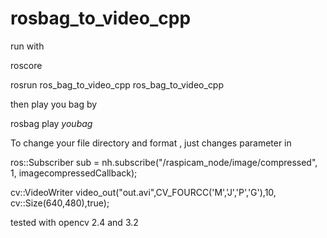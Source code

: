# rosbag_to_video_cpp

run with 

  roscore

  rosrun ros_bag_to_video_cpp ros_bag_to_video_cpp

then play you bag by

  rosbag play $youbag$


To change your file directory and format , just changes parameter in 


ros::Subscriber sub = nh.subscribe("/raspicam_node/image/compressed", 1, imagecompressedCallback);
 
cv::VideoWriter video_out("out.avi",CV_FOURCC('M','J','P','G'),10, cv::Size(640,480),true);


tested with opencv 2.4 and 3.2
